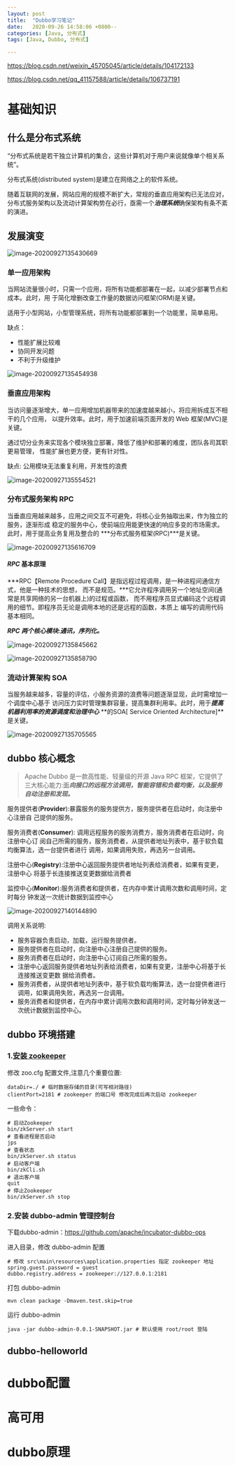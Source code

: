 ```yaml
---
layout: post
title:  "Dubbo学习笔记"
date:   2020-09-26 14:58:06 +0800--
categories: [Java, 分布式]
tags: [Java, Dubbo, 分布式]  

---
```


https://blog.csdn.net/weixin_45705045/article/details/104172133

https://blog.csdn.net/qq_41157588/article/details/106737191

# 基础知识

## 什么是分布式系统

“分布式系统是若干独立计算机的集合，这些计算机对于用户来说就像单个相关系统”。

分布式系统(distributed system)是建立在网络之上的软件系统。

随着互联网的发展，网站应用的规模不断扩大，常规的垂直应用架构已无法应对，分布式服务架构以及流动计算架构势在必行，亟需一个***治理系统***确保架构有条不紊的演进。

## 发展演变

![image-20200927135430669](/Users/silince/Develop/博客/blog_to_git/assets/imgs/image-20200927135430669.png)

### 单一应用架构

当网站流量很小时，只需一个应用，将所有功能都部署在一起，以减少部署节点和成本。此时，用 于简化增删改查工作量的数据访问框架(ORM)是关键。

适用于小型网站，小型管理系统，将所有功能都部署到一个功能里，简单易用。

缺点：

- 性能扩展比较难
- 协同开发问题
- 不利于升级维护

![image-20200927135454938](/Users/silince/Develop/博客/blog_to_git/assets/imgs/image-20200927135454938.png)

### 垂直应用架构

当访问量逐渐增大，单一应用增加机器带来的加速度越来越小，将应用拆成互不相干的几个应用， 以提升效率。此时，用于加速前端页面开发的 Web 框架(MVC)是关键。

通过切分业务来实现各个模块独立部署，降低了维护和部署的难度，团队各司其职更易管理， 性能扩展也更方便，更有针对性。

缺点: 公用模块无法重复利用，开发性的浪费

![image-20200927135554521](/Users/silince/Develop/博客/blog_to_git/assets/imgs/image-20200927135554521.png)



### 分布式服务架构 RPC

当垂直应用越来越多，应用之间交互不可避免，将核心业务抽取出来，作为独立的服务，逐渐形成 稳定的服务中心，使前端应用能更快速的响应多变的市场需求。此时，用于提高业务复用及整合的 ***分布式服务框架(RPC)***是关键。

![image-20200927135616709](/Users/silince/Develop/博客/blog_to_git/assets/imgs/image-20200927135616709.png)

#### *RPC* 基本原理

***RPC【Remote Procedure Call】是指远程过程调用，是一种进程间通信方式，他是一种技术的思想， 而不是规范。***它允许程序调用另一个地址空间(通常是共享网络的另一台机器上)的过程或函数， 而不用程序员显式编码这个远程调用的细节。即程序员无论是调用本地的还是远程的函数，本质上 编写的调用代码基本相同。

***RPC 两个核心模块:通讯，序列化。***

![image-20200927135845662](/Users/silince/Develop/博客/blog_to_git/assets/imgs/image-20200927135845662.png)

![image-20200927135858790](/Users/silince/Develop/博客/blog_to_git/assets/imgs/image-20200927135858790.png)







### 流动计算架构 SOA

当服务越来越多，容量的评估，小服务资源的浪费等问题逐渐显现，此时需增加一个调度中心基于 访问压力实时管理集群容量，提高集群利用率。此时，用于***提高机器利用率的资源调度和治理中心*** **的SOA[ Service Oriented Architecture]**是关键。

![image-20200927135705565](/Users/silince/Develop/博客/blog_to_git/assets/imgs/image-20200927135705565.png)



## dubbo 核心概念

> Apache Dubbo 是一款高性能、轻量级的开源 Java RPC 框架，它提供了三大核心能力:面***向接口的远程方法调用，智能容错和负载均衡，以及服务自动注册和发现。***

服务提供者(**Provider**):暴露服务的服务提供方，服务提供者在启动时，向注册中心注册自 己提供的服务。

服务消费者(**Consumer**): 调用远程服务的服务消费方，服务消费者在启动时，向注册中心订 阅自己所需的服务，服务消费者，从提供者地址列表中，基于软负载均衡算法，选一台提供者进行 调用，如果调用失败，再选另一台调用。

注册中心(**Registry**):注册中心返回服务提供者地址列表给消费者，如果有变更，注册中心 将基于长连接推送变更数据给消费者

监控中心(**Monitor**):服务消费者和提供者，在内存中累计调用次数和调用时间，定时每分 钟发送一次统计数据到监控中心

![image-20200927140144890](/Users/silince/Develop/博客/blog_to_git/assets/imgs/image-20200927140144890-1186565.png)

调用关系说明:

- 服务容器负责启动，加载，运行服务提供者。
- 服务提供者在启动时，向注册中心注册自己提供的服务。
- 服务消费者在启动时，向注册中心订阅自己所需的服务。
- 注册中心返回服务提供者地址列表给消费者，如果有变更，注册中心将基于长连接推送变更数 据给消费者。
- 服务消费者，从提供者地址列表中，基于软负载均衡算法，选一台提供者进行调用，如果调用失败，再选另一台调用。
- 服务消费者和提供者，在内存中累计调用次数和调用时间，定时每分钟发送一次统计数据到监控中心。

## dubbo 环境搭建

### 1.[安装 zookeeper](http://www.silince.cn/2020/08/28/Zookeeper学习笔记/#linux下安装)

修改 zoo.cfg 配置文件,注意几个重要位置:

```shell
dataDir=./ # 临时数据存储的目录(可写相对路径) 
clientPort=2181 # zookeeper 的端口号 修改完成后再次启动 zookeeper
```

一些命令：

```shell
# 启动Zookeeper
bin/zkServer.sh start
# 查看进程是否启动
jps
# 查看状态
bin/zkServer.sh status
# 启动客户端
bin/zkCli.sh
# 退出客户端
quit
# 停止Zookeeper
bin/zkServer.sh stop
```

### 2.安装 dubbo-admin 管理控制台

下载dubbo-admin：https://github.com/apache/incubator-dubbo-ops

进入目录，修改 dubbo-admin 配置

```shell
# 修改 src\main\resources\application.properties 指定 zookeeper 地址
spring.guest.password = guest
dubbo.registry.address = zookeeper://127.0.0.1:2181
```

打包 dubbo-admin

```shell
mvn clean package -Dmaven.test.skip=true
```

运行 dubbo-admin

```shell
java -jar dubbo-admin-0.0.1-SNAPSHOT.jar # 默认使用 root/root 登陆
```

## dubbo-helloworld





# dubbo配置



# 高可用



# dubbo原理

